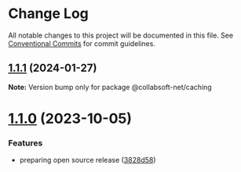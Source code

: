 # Change Log

All notable changes to this project will be documented in this file.
See [Conventional Commits](https://conventionalcommits.org) for commit guidelines.

## [1.1.1](https://github.com/collabsoft-net/iapetus/compare/v1.1.1-alpha.18...v1.1.1) (2024-01-27)

**Note:** Version bump only for package @collabsoft-net/caching





# [1.1.0](https://github.com/collabsoft-net/iapetus/compare/v1.0.0...v1.1.0) (2023-10-05)


### Features

* preparing open source release ([3828d58](https://github.com/collabsoft-net/iapetus/commit/3828d584b90343b27c3c8921de56ab7dbe3ff93a))
